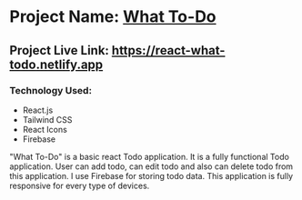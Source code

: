 # Project Name: [What To-Do](https://react-what-todo.netlify.app)

## Project Live Link: https://react-what-todo.netlify.app

### Technology Used:
- React.js
- Tailwind CSS
- React Icons
- Firebase

<p>
"What To-Do" is a basic react Todo application. It is a fully functional Todo application. User can add todo, can edit todo and also can delete todo from this application. I use Firebase for storing todo data. This application is fully responsive for every type of devices.
</p>
